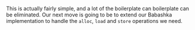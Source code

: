 This is actually fairly simple, and a lot of the boilerplate can boilerplate can be eliminated.  Our next move is going to be to
extend our Babashka implementation to handle the `alloc`, `load` and
`store` operations we need.
